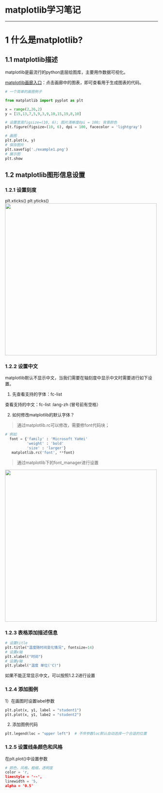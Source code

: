 # matplotlib学习笔记
---
# 1 什么是matplotlib?
## 1.1 matplotlib描述
matplotlib是最流行的python底层绘图库，主要用作数据可视化。

[matplotlib画廊入口](https://matplotlib.org/)：点击画廊中的图表，即可查看用于生成图表的代码。

```py
# 一个简单的画图例子

from matplotlib import pyplot as plt

x = range(2,26,2)
y = [15,13,7,5,9,3,9,10,15,19,8,10]

# 设置宽高figsize=(10, 6); 图片清晰度dpi = 100; 背景颜色
plt.figure(figsize=(10, 6), dpi = 100, facecolor = 'lightgray')

# 画图
plt.plot(x, y)
# 保存图片
plt.savefig('./example1.png')
# 展示图
plt.show
```
## 1.2 matplotlib图形信息设置
### 1.2.1 设置刻度

plt.xticks()
plt.yticks()
<img src="https://github.com/MemorialCheng/EverybodyEveryday/edit/master/数据科学/images/设置中文.png" width = "500">


### 1.2.2 设置中文
matplotlib默认不显示中文，当我们需要在轴刻度中显示中文时需要进行如下设置。
1) 先查看支持的字体：fc-list

  查看支持的中文：fc-list :lang-zh  (冒号前有空格）
  
2) 如何修改matplotlib的默认字体？

  >通过matplotlib.rc可以修改，需要修font代码块；
  ```py
  # 例如
    font = {'family' : 'Microsoft YaHei'
            'weight' : 'bold'
            'size' : 'larger'}
     matplotlib.rc('font', **font)
  ```
  >通过matplotlib下的font_manager进行设置
  <img src="https://github.com/MemorialCheng/EverybodyEveryday/edit/master/数据科学/images/设置中文.png" width = "500">
  
### 1.2.3 表格添加描述信息
```py
# 设置title
plt.title("温度随时间变化情况", fontsize=14)
# 设置x轴
plt.xlabel("时间")
# 设置y轴
plt.ylabel("温度 单位('C)")
```
如果不能正常显示中文，可以按照1.2.2进行设置
### 1.2.4 添加图例
1）在画图时设置label参数
```py
plt.plot(x, y1, label = "student1")
plt.plot(x, y1, labe2 = "student2")
```
2) 添加图例代码
```py
plt.legend(loc = "upper left")  # 不传参数loc默认自动选择一个合适的位置
```
### 1.2.5 设置线条颜色和风格
在plt.plot()中设置参数
```py
# 颜色，风格，粗细，透明度
color = 'r,
linestyle = '--',
linewidth = '5,
alpha = '0.5'  
```


